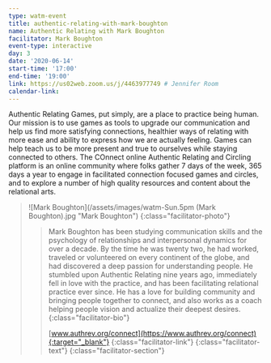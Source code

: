 ```yaml
---
type: watm-event
title: authentic-relating-with-mark-boughton
name: Authentic Relating with Mark Boughton
facilitator: Mark Boughton
event-type: interactive
day: 3
date: '2020-06-14'
start-time: '17:00'
end-time: '19:00'
link: https://us02web.zoom.us/j/4463977749 # Jennifer Room
calendar-link:
---
```


Authentic Relating Games, put simply, are a place to practice being human. Our mission is to use games as tools to upgrade our communication and help us find more satisfying connections, healthier ways of relating with more ease and ability to express how we are actually feeling. Games can help teach us to be more present and true to ourselves while staying connected to others. The COnnect online Authentic Relating and Circling platform is an online community where folks gather 7 days of the week, 365 days a year to engage in facilitated connection focused games and circles, and to explore a number of high quality resources and content about the relational arts.

> ![Mark Boughton](/assets/images/watm-Sun.5pm (Mark Boughton).jpg "Mark Boughton")
> {:class="facilitator-photo"}
>
> > Mark Boughton has been studying communication skills and the psychology of relationships and interpersonal dynamics for over a decade. By the time he was twenty two, he had worked, traveled or volunteered on every continent of the globe, and had discovered a deep passion for understanding people. He stumbled upon Authentic Relating nine years ago, immediately fell in love with the practice, and has been facilitating relational practice ever since. He has a love for building community and bringing people together to connect, and also works as a coach helping people vision and actualize their deepest desires.
> > {:class="facilitator-bio"}
> >
> > [www.authrev.org/connect](https://www.authrev.org/connect){:target="_blank"}
> > {:class="facilitator-link"}
> {:class="facilitator-text"}
{:class="facilitator-section"}
